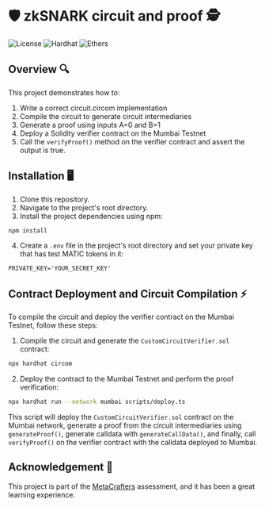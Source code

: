 # 🛡️ zkSNARK circuit and proof  🕵️

![License](https://img.shields.io/badge/license-MIT-blue.svg)  ![Hardhat](https://img.shields.io/badge/built%20with-Hardhat-orange.svg)  ![Ethers](https://img.shields.io/badge/uses-Hardhat_Circom-yellow.svg)


## Overview 🔍

This project demonstrates how to:
1. Write a correct circuit.circom implementation
2. Compile the circuit to generate circuit intermediaries
3. Generate a proof using inputs A=0 and B=1
4. Deploy a Solidity verifier contract on the Mumbai Testnet
5. Call the `verifyProof()` method on the verifier contract and assert the output is true.


## Installation 🖥️

1. Clone this repository.
2. Navigate to the project's root directory.
3. Install the project dependencies using npm:

```bash
npm install
```

4. Create a `.env` file in the project's root directory and set your private key that has test MATIC tokens in it:

```env
PRIVATE_KEY='YOUR_SECRET_KEY'
```

## Contract Deployment and Circuit Compilation ⚡

To compile the circuit and deploy the verifier contract on the Mumbai Testnet, follow these steps:

1. Compile the circuit and generate the `CustomCircuitVerifier.sol` contract:

```bash
npx hardhat circom
```

2. Deploy the contract to the Mumbai Testnet and perform the proof verification:

```bash
npx hardhat run --network mumbai scripts/deploy.ts
```

This script will deploy the `CustomCircuitVerifier.sol` contract on the Mumbai network, generate a proof from the circuit intermediaries using `generateProof()`, generate calldata with `generateCallData()`, and finally, call `verifyProof()` on the verifier contract with the calldata deployed to Mumbai.

## Acknowledgement 🌟

This project is part of the [MetaCrafters](https://www.metacrafters.io/) assessment, and it has been a great learning experience.


